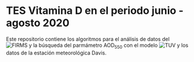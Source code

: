 # TES Vitamina D en el periodo junio - agosto 2020

Este repositorio contiene los algoritmos para el análisis de datos del ![FIRMS](https://firms.modaps.eosdis.nasa.gov/) y la búsqueda del parmámetro AOD<sub>550</sub> con el modelo ![TUV](https://www2.acom.ucar.edu/modeling/tropospheric-ultraviolet-and-visible-tuv-radiation-model) y los datos de la estación meteorológica Davis.
